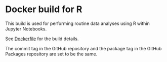 # Docker build for R

This build is used for performing routine data analyses using R within Jupyter Notebooks.

See [Dockerfile](./Dockerfile) for the build details.

The commit tag in the GitHub repository and the package tag in the GitHub Packages repository are set to be the same. 
